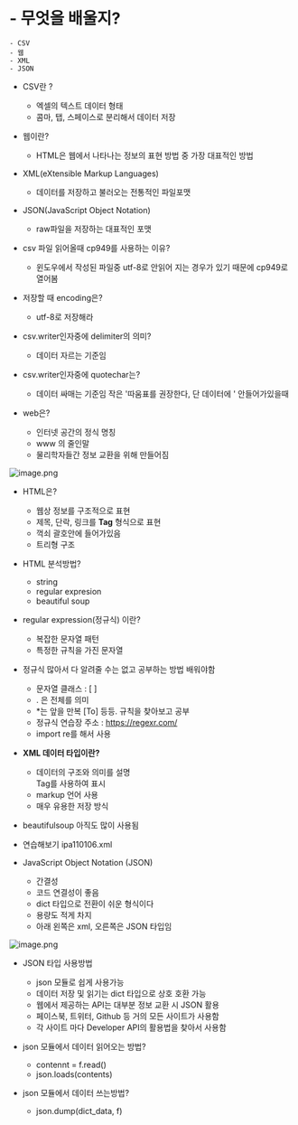 # - 무엇을 배울지?  
    - CSV  
    - 웹
    - XML
    - JSON  

- CSV란 ?
    -  엑셀의 텍스트 데이터 형태
    - 콤마, 탭, 스페이스로 분리해서 데이터 저장



- 웹이란?
    - HTML은 웹에서 나타나는 정보의 표현 방법 중 가장 대표적인 방법
    
    
- XML(eXtensible Markup Languages)
    - 데이터를 저장하고 불러오는 전통적인 파일포맷
    
    
- JSON(JavaScript Object Notation)
    - raw파일을 저장하는 대표적인 포맷

- csv 파일 읽어올때 cp949를 사용하는 이유?
    - 윈도우에서 작성된 파일중 utf-8로 안읽어 지는 경우가 있기 때문에 cp949로 열어봄
- 저장할 때 encoding은?
    - utf-8로 저장해라
- csv.writer인자중에 delimiter의 의미?
    - 데이터 자르는 기준임
- csv.writer인자중에 quotechar는? 
    - 데이터 싸매는 기준임 작은 '따움표를 권장한다, 단 데이터에 ' 안들어가있을때

- web은?
    - 인터넷 공간의 정식 명칭
    - www 의 줄인말
    - 물리학자들간 정보 교환을 위해 만들어짐

![image.png](attachment:image.png)

- HTML은?
    - 웹상 정보를 구조적으로 표현
    - 제목, 단락, 링크를 **Tag** 형식으로 표현
    - 꺽쇠 괄호안에 들어가있음
    - 트리형 구조

- HTML 분석방법?
    - string
    - regular expresion
    - beautiful soup

- regular expression(정규식) 이란?
    - 복잡한 문자열 패턴
    - 특정한 규칙을 가진 문자열

- 정규식 많아서 다 알려줄 수는 없고 공부하는 방법 배워야함
    - 문자열 클래스  : [ ] 
    - . 은 전체를 의미
    - *는 앞을 만복 [To] 등등. 규칙을 찾아보고 공부
    - 정규식 연습장 주소 : https://regexr.com/
    - import re를 해서 사용

- **XML 데이터 타입이란?**
    - 데이터의 구조와 의미를 설명  
      Tag를 사용하여 표시
    - markup 언어 사용
    - 매우 유용한 저장 방식

- beautifulsoup 아직도 많이 사용됨

- 연습해보기 ipa110106.xml

- JavaScript Object Notation (JSON)
    - 간결성
    - 코드 연결성이 좋음
    - dict 타입으로 전환이 쉬운 형식이다
    - 용량도 적게 차지
    - 아래 왼쪽은 xml, 오른쪽은 JSON 타입임

![image.png](attachment:image.png)

- JSON 타입 사용방법
    - json 모듈로 쉽게 사용가능
    - 데이터 저장 및 읽기는 dict 타입으로 상호 호환 가능
    - 웹에서 제공하는 API는 대부분 정보 교환 시 JSON 활용
    - 페이스북, 트위터, Github 등 거의 모든 사이트가 사용함
    - 각 사이트 마다 Developer API의 활용법을 찾아서 사용함

- json 모듈에서 데이터 읽어오는 방법?
    - contennt = f.read()
    - json.loads(contents)
    
    
- json 모듈에서 데이터 쓰는방법?
    - json.dump(dict_data, f)


```python

```
